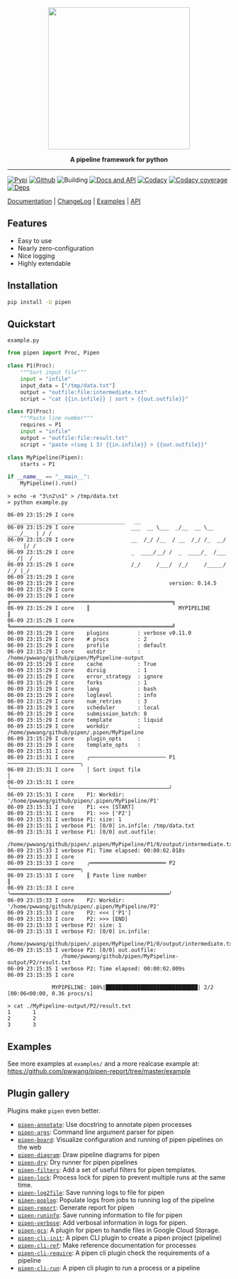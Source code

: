 <div align="center">
    <img src="./pipen.png" width="320px">

**A pipeline framework for python**

</div>

______________________________________________________________________

[![Pypi][6]][7] [![Github][8]][9] ![Building][10] [![Docs and API][11]][1] [![Codacy][12]][13] [![Codacy coverage][14]][13] [![Deps][5]][23]

[Documentation][1] | [ChangeLog][2] | [Examples][3] | [API][4]

## Features

- Easy to use
- Nearly zero-configuration
- Nice logging
- Highly extendable

## Installation

```bash
pip install -U pipen
```

## Quickstart

`example.py`

```python
from pipen import Proc, Pipen

class P1(Proc):
    """Sort input file"""
    input = "infile"
    input_data = ["/tmp/data.txt"]
    output = "outfile:file:intermediate.txt"
    script = "cat {{in.infile}} | sort > {{out.outfile}}"

class P2(Proc):
    """Paste line number"""
    requires = P1
    input = "infile"
    output = "outfile:file:result.txt"
    script = "paste <(seq 1 3) {{in.infile}} > {{out.outfile}}"

class MyPipeline(Pipen):
    starts = P1

if __name__ == "__main__":
    MyPipeline().run()
```

```shell
> echo -e "3\n2\n1" > /tmp/data.txt
> python example.py
```

```log
06-09 23:15:29 I core                  _____________________________________   __
06-09 23:15:29 I core                  ___  __ \___  _/__  __ \__  ____/__  | / /
06-09 23:15:29 I core                  __  /_/ /__  / __  /_/ /_  __/  __   |/ /
06-09 23:15:29 I core                  _  ____/__/ /  _  ____/_  /___  _  /|  /
06-09 23:15:29 I core                  /_/     /___/  /_/     /_____/  /_/ |_/
06-09 23:15:29 I core
06-09 23:15:29 I core                              version: 0.14.5
06-09 23:15:29 I core
06-09 23:15:29 I core    ╔═══════════════════════════════════════════════════╗
06-09 23:15:29 I core    ║                            MYPIPELINE                            ║
06-09 23:15:29 I core    ╚═══════════════════════════════════════════════════╝
06-09 23:15:29 I core    plugins         : verbose v0.11.0
06-09 23:15:29 I core    # procs         : 2
06-09 23:15:29 I core    profile         : default
06-09 23:15:29 I core    outdir          : /home/pwwang/github/pipen/MyPipeline-output
06-09 23:15:29 I core    cache           : True
06-09 23:15:29 I core    dirsig          : 1
06-09 23:15:29 I core    error_strategy  : ignore
06-09 23:15:29 I core    forks           : 1
06-09 23:15:29 I core    lang            : bash
06-09 23:15:29 I core    loglevel        : info
06-09 23:15:29 I core    num_retries     : 3
06-09 23:15:29 I core    scheduler       : local
06-09 23:15:29 I core    submission_batch: 8
06-09 23:15:29 I core    template        : liquid
06-09 23:15:29 I core    workdir         : /home/pwwang/github/pipen/.pipen/MyPipeline
06-09 23:15:29 I core    plugin_opts     :
06-09 23:15:29 I core    template_opts   :
06-09 23:15:31 I core
06-09 23:15:31 I core    ╭──────────────────────── P1 ───────────────────────╮
06-09 23:15:31 I core    │ Sort input file                                                  │
06-09 23:15:31 I core    ╰──────────────────────────────────────────────────╯
06-09 23:15:31 I core    P1: Workdir: '/home/pwwang/github/pipen/.pipen/MyPipeline/P1'
06-09 23:15:31 I core    P1: <<< [START]
06-09 23:15:31 I core    P1: >>> ['P2']
06-09 23:15:31 I verbose P1: size: 1
06-09 23:15:31 I verbose P1: [0/0] in.infile: /tmp/data.txt
06-09 23:15:31 I verbose P1: [0/0] out.outfile:
                 /home/pwwang/github/pipen/.pipen/MyPipeline/P1/0/output/intermediate.txt
06-09 23:15:33 I verbose P1: Time elapsed: 00:00:02.018s
06-09 23:15:33 I core
06-09 23:15:33 I core    ╭════════════════════════ P2 ═══════════════════════╮
06-09 23:15:33 I core    ║ Paste line number                                                ║
06-09 23:15:33 I core    ╰══════════════════════════════════════════════════╯
06-09 23:15:33 I core    P2: Workdir: '/home/pwwang/github/pipen/.pipen/MyPipeline/P2'
06-09 23:15:33 I core    P2: <<< ['P1']
06-09 23:15:33 I core    P2: >>> [END]
06-09 23:15:33 I verbose P2: size: 1
06-09 23:15:33 I verbose P2: [0/0] in.infile:
                 /home/pwwang/github/pipen/.pipen/MyPipeline/P1/0/output/intermediate.txt
06-09 23:15:33 I verbose P2: [0/0] out.outfile:
                 /home/pwwang/github/pipen/MyPipeline-output/P2/result.txt
06-09 23:15:35 I verbose P2: Time elapsed: 00:00:02.009s
06-09 23:15:35 I core

              MYPIPELINE: 100%|█████████████████████████████| 2/2 [00:06<00:00, 0.36 procs/s]
```

```shell
> cat ./MyPipeline-output/P2/result.txt
1       1
2       2
3       3
```

## Examples

See more examples at `examples/` and a more realcase example at:
https://github.com/pwwang/pipen-report/tree/master/example

## Plugin gallery

Plugins make `pipen` even better.

- [`pipen-annotate`][26]: Use docstring to annotate pipen processes
- [`pipen-args`][19]: Command line argument parser for pipen
- [`pipen-board`][27]: Visualize configuration and running of pipen pipelines on the web
- [`pipen-diagram`][18]: Draw pipeline diagrams for pipen
- [`pipen-dry`][20]: Dry runner for pipen pipelines
- [`pipen-filters`][17]: Add a set of useful filters for pipen templates.
- [`pipen-lock`][25]: Process lock for pipen to prevent multiple runs at the same time.
- [`pipen-log2file`][28]: Save running logs to file for pipen
- [`pipen-poplog`][30]: Populate logs from jobs to running log of the pipeline
- [`pipen-report`][16]: Generate report for pipen
- [`pipen-runinfo`][29]: Save running information to file for pipen
- [`pipen-verbose`][15]: Add verbosal information in logs for pipen.
- [`pipen-gcs`][32]: A plugin for pipen to handle files in Google Cloud Storage.
- [`pipen-cli-init`][21]: A pipen CLI plugin to create a pipen project (pipeline)
- [`pipen-cli-ref`][31]: Make reference documentation for processes
- [`pipen-cli-require`][24]: A pipen cli plugin check the requirements of a pipeline
- [`pipen-cli-run`][22]: A pipen cli plugin to run a process or a pipeline


[1]: https://pwwang.github.io/pipen
[2]: https://pwwang.github.io/pipen/CHANGELOG
[3]: https://pwwang.github.io/pipen/examples
[4]: https://pwwang.github.io/pipen/api/pipen
[5]: https://img.shields.io/librariesio/release/pypi/pipen?style=flat-square
[6]: https://img.shields.io/pypi/v/pipen?style=flat-square
[7]: https://pypi.org/project/pipen/
[8]: https://img.shields.io/github/v/tag/pwwang/pipen?style=flat-square
[9]: https://github.com/pwwang/pipen
[10]: https://img.shields.io/github/actions/workflow/status/pwwang/pipen/build.yml?style=flat-square
[11]: https://img.shields.io/github/actions/workflow/status/pwwang/pipen/docs.yml?label=docs&style=flat-square
[12]: https://img.shields.io/codacy/grade/cf1c6c97e5c4480386a05b42dec10c6e?style=flat-square
[13]: https://app.codacy.com/gh/pwwang/pipen
[14]: https://img.shields.io/codacy/coverage/cf1c6c97e5c4480386a05b42dec10c6e?style=flat-square
[15]: https://github.com/pwwang/pipen-verbose
[16]: https://github.com/pwwang/pipen-report
[17]: https://github.com/pwwang/pipen-filters
[18]: https://github.com/pwwang/pipen-diagram
[19]: https://github.com/pwwang/pipen-args
[20]: https://github.com/pwwang/pipen-dry
[21]: https://github.com/pwwang/pipen-cli-init
[22]: https://github.com/pwwang/pipen-cli-run
[23]: https://libraries.io/github/pwwang/pipen#repository_dependencies
[24]: https://github.com/pwwang/pipen-cli-require
[25]: https://github.com/pwwang/pipen-lock
[26]: https://github.com/pwwang/pipen-annotate
[27]: https://github.com/pwwang/pipen-board
[28]: https://github.com/pwwang/pipen-log2file
[29]: https://github.com/pwwang/pipen-runinfo
[30]: https://github.com/pwwang/pipen-poplog
[31]: https://github.com/pwwang/pipen-cli-ref
[32]: https://github.com/pwwang/pipen-gcs
